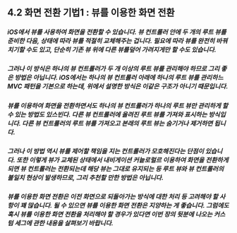 ##  4.2 화면 전환 기법1 : 뷰를 이용한 화면 전환

##### iOS에서 뷰를 사용하여 화면을 전환할 수 있습니다. 뷰 컨트롤러 안에 두 개의 루트 뷰를 준비한 다음, 상태에 따라 뷰를 적절히 교체해주는 겁니다. 필요에 따라 뷰를 완전히 바꿔치기할 수도 있고, 단순히 기존 뷰 위에 다른 뷰를덮어 가려지게만 할 수도 있습니다.

##### 그러나 이 방식은 하나의 뷰 컨트롤러가 두 개 이상의 루트 뷰를 관리해야 하므로 그리 좋은 방법은 아닙니다. iOS에서는 하나의 뷰 컨트롤러 아래에 하나의 루트 뷰를 관리하느 MVC 패턴을 기본으로 하는데, 위에서 설명한 방식은 이같은 구조가 아니기 때문입니다.

##### 뷰를 이용하여 화면을 전환하면서도 하나의 뷰 컨트롤러가 하나의 루트 뷰만 관리하게 할 수 있는 방법도 있스빈다. 다른 뷰 컨트롤러에 올려진 루트 뷰를 가져와 표시하는 방식입니다. 다른 뷰 컨트롤러의 루트 뷰를 가져오고 본래의 루트 뷰는 숨기거나 제거하면 됩니다.

##### 그러나 이 방법 역시 뷰를 제어할 책임을 지는 컨트롤러가 모호해진다는 단점이 있습니다. 또한 이렇게 뷰가 교체된 상태에서 내비게이션 커늩로럴르 이용하여 화면을 전환하게 되면 뷰 컨트롤러는 전환되는데 해당 뷰는 그대로 유지되는 등 루트 뷰와 뷰 컨트롤러의 불일치 현상이 발생하므로, 그리 추천할 만한 방법은 아닙니다.

##### 뷰를 이용한 화면 전환은 이전 화면으로 되돌아가는 방식에 대한 처리 등 고려해야 할 사항이 꽤 많습니다. 될 수 있으면 뷰를 이용한 화면 전환은 지양하는 게 좋습니다. 그럼에도 혹시 뷰를 이용한 화면 전환을 처리해야 할 경우가 있다면 이번 장의 뒷분에 나오는 커스텀 세그에 관한 내용을 살펴보기 바랍니다.

